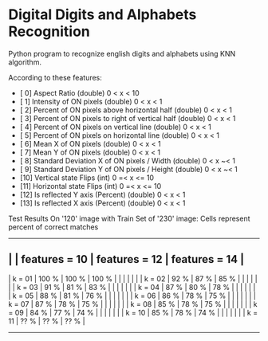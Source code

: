 # Digital Digits and Alphabets Recognition

Python program to recognize english digits and alphabets using KNN algorithm.

According to these features:
* [ 0] Aspect Ratio                                   	(double)    0  <  x  <  10
* [ 1] Intensity of ON pixels                         	(double)    0  <  x  <  1
* [ 2] Percent of ON pixels above horizontal half     	(double)    0  <  x  <  1
* [ 3] Percent of ON pixels to right of vertical half 	(double)    0  <  x  <  1
* [ 4] Percent of ON pixels on vertical line 	        	(double)    0  <  x  <  1
* [ 5] Percent of ON pixels on horizontal line 	      	(double)    0  <  x  <  1
* [ 6] Mean X of ON pixels 	                          	(double)    0  <  x  <  1
* [ 7] Mean Y of ON pixels       	                    	(double)    0  <  x  <  1
* [ 8] Standard Deviation X of ON pixels / Width      	(double)    0  <  x  ~< 1
* [ 9] Standard Deviation Y of ON pixels / Height     	(double)    0  <  x  ~< 1
* [10] Vertical state Flips                           	(int)       0 =<  x  <= 10
* [11] Horizontal state Flips                         	(int)       0 =<  x  <= 10
* [12] Is reflected Y axis (Percent)                  	(double)    0  <  x  <  1
* [13] Is reflected X axis (Percent)                  	(double)    0  <  x  <  1


Test Results On '120' image with Train Set of '230' image:
Cells represent percent of correct matches

  ________________________________________________________________
 |          |  features = 10  |  features = 12  |  features = 14  |
  ----------------------------------------------------------------
 |  k = 01  |      100 %      |      100 %      |      100 %      |
 |          |                 |                 |                 |
 |  k = 02  |      92 %       |      87 %       |      85 %       |
 |          |                 |                 |                 |
 |  k = 03  |      91 %       |      81 %       |      83 %       |
 |          |                 |                 |                 |
 |  k = 04  |      87 %       |      80 %       |      78 %       |
 |          |                 |                 |                 |
 |  k = 05  |      88 %       |      81 %       |      76 %       |
 |          |                 |                 |                 |
 |  k = 06  |      86 %       |      78 %       |      75 %       |
 |          |                 |                 |                 |
 |  k = 07  |      87 %       |      78 %       |      75 %       |
 |          |                 |                 |                 |
 |  k = 08  |      85 %       |      78 %       |      75 %       |
 |          |                 |                 |                 |
 |  k = 09  |      84 %       |      77 %       |      74 %       |
 |          |                 |                 |                 |
 |  k = 10  |      85 %       |      78 %       |      74 %       |
 |          |                 |                 |                 |
 |  k = 11  |      ?? %       |      ?? %       |      ?? %       |
  ________________________________________________________________
